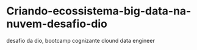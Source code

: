 # Criando-ecossistema-big-data-na-nuvem-desafio-dio
desafio da dio, bootcamp cognizante clound data engineer

